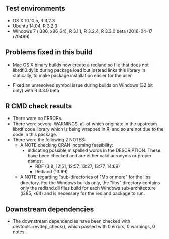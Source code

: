 
## Test environments

* OS X 10.10.5, R 3.2.3
* Ubuntu 14.04, R 3.2.3 
* Windows 7 (i386, x86_64), R 3.1.1, R 3.2.4, R 3.3.0 beta (2016-04-17 r70499)

## Problems fixed in this build

* Mac OS X binary builds now create a redland.so file that does not
  librdf.0.dylib during package load but instead links this library in
  statically, to make package installation easier for the user.
  
* Fixed an unresolved symbol issue during builds on Windows (32 bit only) with R 3.3.0 beta

## R CMD check results

* There were no ERRORs.
* There were several WARNINGS, all of which originate in the upstream librdf code library
  which is being wrapped in R, and so are not due to the code in this package.
* There were the following 2 NOTES: 
  - A NOTE checking CRAN incoming feasibility:
    - indicating possible mispelled words in the DESCRIPTION. These have been checked
      and are either valid acronyms or proper names:
      - RDF (3:8, 12:51, 12:57, 13:27, 13:77, 14:69)
      - Redland (13:69)
  - A NOTE regarding "sub-directories of 1Mb or more" for the libs directory.
    For the Windows builds only, the "libs" directory contains only the redland.dll 
    files build for each Windows sub-architecture (i385, x64) and is necessary for 
    the redland package to run.
 
## Downstream dependencies

* The downstream dependencies have been checked with devtools::revdep_check(), which passed
  with 0 errors, 0 warnings, 0 notes.

